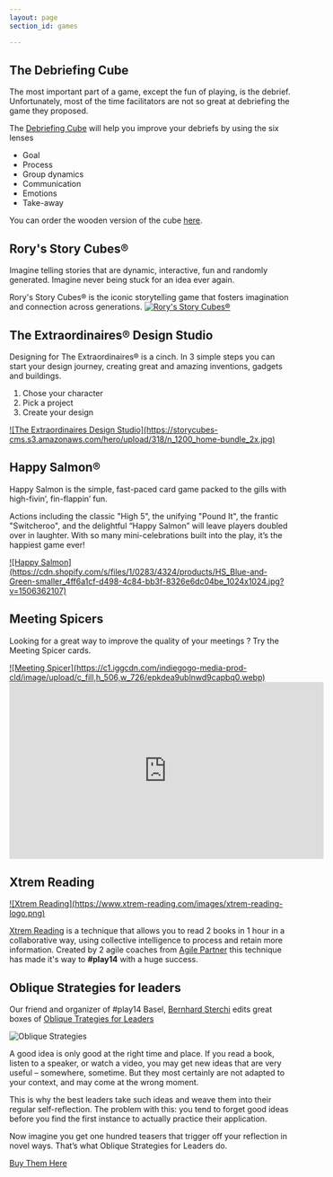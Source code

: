 ```yaml
---
layout: page
section_id: games

---
```


## The Debriefing Cube

The most important part of a game, except the fun of playing, is the debrief. Unfortunately, most of the time facilitators are not so great at debriefing the game they proposed.

The [Debriefing Cube](http://thedebriefingcube.com/) will help you improve your debriefs by using the six lenses
* Goal
* Process
* Group dynamics
* Communication
* Emotions
* Take-away

You can order the wooden version of the cube [here](http://shop.kilearning.net/).

## Rory's Story Cubes®

Imagine telling stories that are dynamic, interactive, fun and randomly generated. Imagine never being stuck for an idea ever again.

Rory's Story Cubes® is the iconic storytelling game that fosters imagination and connection across generations.
<a href="https://www.storycubes.com/">
![Rory's Story Cubes®](https://storycubes-cms.s3.amazonaws.com/hero/upload/427/n_1200_Home_banner_groupshot_x2_.jpg)
</a>


## The Extraordinaires® Design Studio

Designing for The Extraordinaires® is a cinch. In 3 simple steps you can start your design journey, creating great and amazing inventions, gadgets and buildings.
1. Chose your character
2. Pick a project
3. Create your design

<a href="https://www.extraordinaires.com/">
![The Extraordinaires Design Studio](https://storycubes-cms.s3.amazonaws.com/hero/upload/318/n_1200_home-bundle_2x.jpg)
</a>


## Happy Salmon®

Happy Salmon is the simple, fast-paced card game packed to the gills with high-fivin’, fin-flappin’ fun. 

Actions including the classic "High 5", the unifying "Pound It", the frantic "Switcheroo", and the delightful “Happy Salmon” will leave players doubled over in laughter. With so many mini-celebrations built into the play, it’s the happiest game ever!

<a href="https://www.northstargames.com/products/happy-salmon">
![Happy Salmon](https://cdn.shopify.com/s/files/1/0283/4324/products/HS_Blue-and-Green-smaller_4ff6a1cf-d498-4c84-bb3f-8326e6dc04be_1024x1024.jpg?v=1506362107)
</a>

## Meeting Spicers

Looking for a great way to improve the quality of your meetings ? Try the Meeting Spicer cards.

<a href="https://www.facebook.com/MeetingSpicer">
![Meeting Spicer](https://c1.iggcdn.com/indiegogo-media-prod-cld/image/upload/c_fill,h_506,w_726/epkdea9ublnwd9capbq0.webp)
</a>

<iframe width="560" height="315" src="https://www.youtube.com/embed/o9GKoj-NMfY" frameborder="0" allow="autoplay; encrypted-media" allowfullscreen></iframe>

<div class='four spacing'></div>

## Xtrem Reading

<a href="https://www.xtrem-reading.com/">
![Xtrem Reading](https://www.xtrem-reading.com/images/xtrem-reading-logo.png)
</a>

[Xtrem Reading](https://www.xtrem-reading.com/) is a technique that allows you to read 2 books in 1 hour in a collaborative way, using collective intelligence to process and retain more information. Created by 2 agile coaches from [Agile Partner](http://agilepartner.net) this technique has made it's way to **#play14** with a huge success.

## Oblique Strategies for leaders

Our friend and organizer of #play14 Basel, [Bernhard Sterchi](../_players/bernhard-sterchi.md) edits great boxes of [Oblique Trategies for Leaders](https://www.palladio.net/product/oblique-strategies-for-leaders/)

![Oblique Strategies](https://www.palladio.net/wp-content/uploads/2019/09/IMG_3237-scaled.jpg)

A good idea is only good at the right time and place. If you read a book, listen to a speaker, or watch a video, you may get new ideas that are very useful – somewhere, sometime. But they most certainly are not adapted to your context, and may come at the wrong moment. 

This is why the best leaders take such ideas and weave them into their regular self-reflection. The problem with this: you tend to forget good ideas before you find the first instance to actually practice their application. 

Now imagine you get one hundred teasers that trigger off your reflection in novel ways. That’s what Oblique Strategies for Leaders do.

[Buy Them Here](https://www.palladio.net/product/oblique-strategies-for-leaders/)